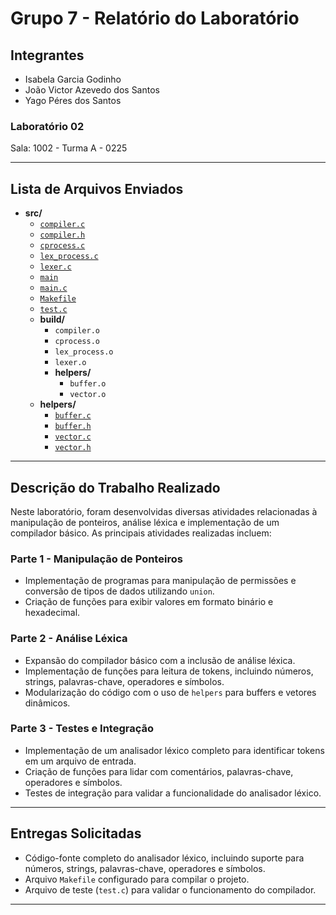# Grupo 7 - Relatório do Laboratório

## Integrantes

- Isabela Garcia Godinho
- João Victor Azevedo dos Santos
- Yago Péres dos Santos

### Laboratório 02

Sala: 1002 - Turma A - 0225

---

## Lista de Arquivos Enviados

- **src/**
  - [`compiler.c`](src/compiler.c)
  - [`compiler.h`](src/compiler.h)
  - [`cprocess.c`](src/cprocess.c)
  - [`lex_process.c`](src/lex_process.c)
  - [`lexer.c`](src/lexer.c)
  - [`main`](src/main)
  - [`main.c`](src/main.c)
  - [`Makefile`](src/Makefile)
  - [`test.c`](src/test.c)
  - **build/**
    - `compiler.o`
    - `cprocess.o`
    - `lex_process.o`
    - `lexer.o`
    - **helpers/**
      - `buffer.o`
      - `vector.o`
  - **helpers/**
    - [`buffer.c`](src/helpers/buffer.c)
    - [`buffer.h`](src/helpers/buffer.h)
    - [`vector.c`](src/helpers/vector.c)
    - [`vector.h`](src/helpers/vector.h)

---

## Descrição do Trabalho Realizado

Neste laboratório, foram desenvolvidas diversas atividades relacionadas à manipulação de ponteiros, análise léxica e implementação de um compilador básico. As principais atividades realizadas incluem:

### Parte 1 - Manipulação de Ponteiros

- Implementação de programas para manipulação de permissões e conversão de tipos de dados utilizando `union`.
- Criação de funções para exibir valores em formato binário e hexadecimal.

### Parte 2 - Análise Léxica

- Expansão do compilador básico com a inclusão de análise léxica.
- Implementação de funções para leitura de tokens, incluindo números, strings, palavras-chave, operadores e símbolos.
- Modularização do código com o uso de `helpers` para buffers e vetores dinâmicos.

### Parte 3 - Testes e Integração

- Implementação de um analisador léxico completo para identificar tokens em um arquivo de entrada.
- Criação de funções para lidar com comentários, palavras-chave, operadores e símbolos.
- Testes de integração para validar a funcionalidade do analisador léxico.

---

## Entregas Solicitadas

- Código-fonte completo do analisador léxico, incluindo suporte para números, strings, palavras-chave, operadores e símbolos.
- Arquivo `Makefile` configurado para compilar o projeto.
- Arquivo de teste (`test.c`) para validar o funcionamento do compilador.

---
